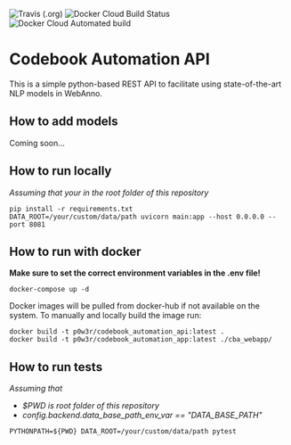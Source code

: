 ![Travis (.org)](https://img.shields.io/travis/floschne/codebook_automation)
![Docker Cloud Build Status](https://img.shields.io/docker/cloud/build/p0w3r/codebook_automation)
![Docker Cloud Automated build](https://img.shields.io/docker/cloud/automated/p0w3r/codebook_automation)

# Codebook Automation API

This is a simple python-based REST API to facilitate using state-of-the-art NLP models in WebAnno.

## How to add models
Coming soon...

## How to run locally

_Assuming that your in the root folder of this repository_
```
pip install -r requirements.txt
DATA_ROOT=/your/custom/data/path uvicorn main:app --host 0.0.0.0 --port 8081
```


## How to run with docker
**Make sure to set the correct environment variables in the .env file!**

```
docker-compose up -d
```
Docker images will be pulled from docker-hub if not available on the system.
To manually and locally build the image run:
```
docker build -t p0w3r/codebook_automation_api:latest .
docker build -t p0w3r/codebook_automation_app:latest ./cba_webapp/
```

## How to run tests

_Assuming that_
 - _$PWD is root folder of this repository_
 - _config.backend.data_base_path_env_var == "DATA_BASE_PATH"_
```
PYTHONPATH=${PWD} DATA_ROOT=/your/custom/data/path pytest
```
